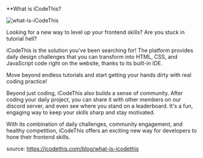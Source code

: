 **What is iCodeThis?

![what-is-iCodeThis](https://github.com/19Lilly/iCodeThis-challenges/assets/117945803/95e1894e-4dce-47f1-a858-cd32e05dfe4d)

Looking for a new way to level up your frontend skills? Are you stuck in tutorial hell?

iCodeThis is the solution you've been searching for! The platform provides daily design challenges that you can transform into HTML, CSS, and JavaScript code right on the website, thanks to its built-in IDE.

Move beyond endless tutorials and start getting your hands dirty with real coding practice!

Beyond just coding, iCodeThis also builds a sense of community. After coding your daily project, you can share it with other members on our discord server, and even see where you stand on a leaderboard. It's a fun, engaging way to keep your skills sharp and stay motivated.

With its combination of daily challenges, community engagement, and healthy competition, iCodeThis offers an exciting new way for developers to hone their frontend skills.

source: https://icodethis.com/blog/what-is-icodethis
